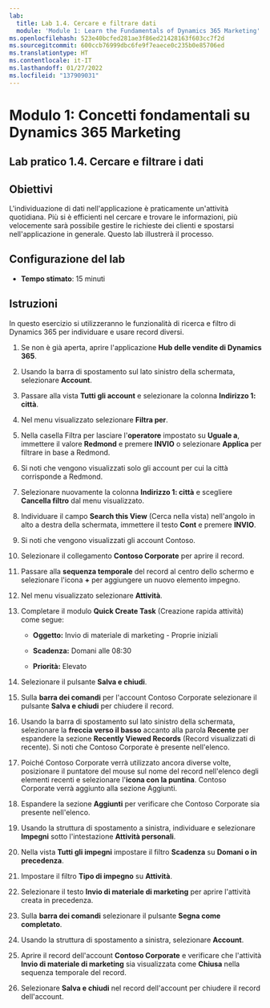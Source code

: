 ```yaml
---
lab:
  title: Lab 1.4. Cercare e filtrare dati
  module: 'Module 1: Learn the Fundamentals of Dynamics 365 Marketing'
ms.openlocfilehash: 523e40bcfed281ae3f86ed21428163f603cc7f2d
ms.sourcegitcommit: 600ccb76999dbc6fe9f7eaece0c235b0e85706ed
ms.translationtype: HT
ms.contentlocale: it-IT
ms.lasthandoff: 01/27/2022
ms.locfileid: "137909031"
---
```

<a name="module-1-learn-the-fundamentals-of-dynamics-365-marketing"></a>Modulo 1: Concetti fondamentali su Dynamics 365 Marketing
========================

## <a name="practice-lab-14---search-and-filter-data"></a>Lab pratico 1.4. Cercare e filtrare i dati

## <a name="objectives"></a>Obiettivi

L'individuazione di dati nell'applicazione è praticamente un'attività quotidiana. Più si è efficienti nel cercare e trovare le informazioni, più velocemente sarà possibile gestire le richieste dei clienti e spostarsi nell'applicazione in generale.  Questo lab illustrerà il processo.

## <a name="lab-setup"></a>Configurazione del lab

  - **Tempo stimato**: 15 minuti

## <a name="instructions"></a>Istruzioni

In questo esercizio si utilizzeranno le funzionalità di ricerca e filtro di Dynamics 365 per individuare e usare record diversi. 

1. Se non è già aperta, aprire l'applicazione **Hub delle vendite di Dynamics 365**. 

2. Usando la barra di spostamento sul lato sinistro della schermata, selezionare **Account**. 

3. Passare alla vista **Tutti gli account** e selezionare la colonna **Indirizzo 1: città**. 

4. Nel menu visualizzato selezionare **Filtra per**.

5. Nella casella Filtra per lasciare l'**operatore** impostato su **Uguale a**, immettere il valore **Redmond** e premere **INVIO** o selezionare **Applica** per filtrare in base a Redmond.

6. Si noti che vengono visualizzati solo gli account per cui la città corrisponde a Redmond. 

7. Selezionare nuovamente la colonna **Indirizzo 1: città** e scegliere **Cancella filtro** dal menu visualizzato. 

8. Individuare il campo **Search this View** (Cerca nella vista) nell'angolo in alto a destra della schermata, immettere il testo **Cont** e premere **INVIO**.

9. Si noti che vengono visualizzati gli account Contoso. 

10. Selezionare il collegamento **Contoso Corporate** per aprire il record. 

11. Passare alla **sequenza temporale** del record al centro dello schermo e selezionare l'icona **+** per aggiungere un nuovo elemento impegno. 

12. Nel menu visualizzato selezionare **Attività**.

13. Completare il modulo **Quick Create Task** (Creazione rapida attività) come segue:

    - **Oggetto:** Invio di materiale di marketing - Proprie iniziali

    - **Scadenza:** Domani alle 08:30

    - **Priorità:** Elevato

14. Selezionare il pulsante **Salva e chiudi**.

15. Sulla **barra dei comandi** per l'account Contoso Corporate selezionare il pulsante **Salva e chiudi** per chiudere il record. 

16. Usando la barra di spostamento sul lato sinistro della schermata, selezionare la **freccia verso il basso** accanto alla parola **Recente** per espandere la sezione **Recently Viewed Records** (Record visualizzati di recente). Si noti che Contoso Corporate è presente nell'elenco. 

17. Poiché Contoso Corporate verrà utilizzato ancora diverse volte, posizionare il puntatore del mouse sul nome del record nell'elenco degli elementi recenti e selezionare l'**icona con la puntina**. Contoso Corporate verrà aggiunto alla sezione Aggiunti. 

18. Espandere la sezione **Aggiunti** per verificare che Contoso Corporate sia presente nell'elenco. 

19. Usando la struttura di spostamento a sinistra, individuare e selezionare **Impegni** sotto l'intestazione **Attività personali**.

20. Nella vista **Tutti gli impegni** impostare il filtro **Scadenza** su **Domani o in precedenza**.

21. Impostare il filtro **Tipo di impegno** su **Attività**.

22. Selezionare il testo **Invio di materiale di marketing** per aprire l'attività creata in precedenza. 

23. Sulla **barra dei comandi** selezionare il pulsante **Segna come completato**. 

24. Usando la struttura di spostamento a sinistra, selezionare **Account**.

25. Aprire il record dell'account **Contoso Corporate** e verificare che l'attività **Invio di materiale di marketing** sia visualizzata come **Chiusa** nella sequenza temporale del record. 

26. Selezionare **Salva e chiudi** nel record dell'account per chiudere il record dell'account. 
